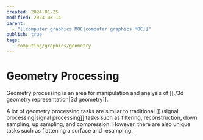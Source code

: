 ```yaml
---
created: 2024-01-25
modified: 2024-03-14
parent:
  - "[[computer graphics MOC|computer graphics MOC]]"
publish: true
tags:
  - computing/graphics/geometry
---
```


# Geometry Processing
Geometry processing is an area for manipulation and analysis of [[./3d geometry representation|3d geometry]].

A lot of geometry processing tasks are similar to traditional [[./signal processing|signal processing]] tasks such as filtering, reconstruction, down sampling, up sampling, and compression. However, there are also unique tasks such as flattening a surface and resampling.